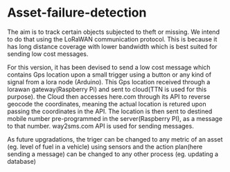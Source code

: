 # Asset-failure-detection
The aim is to track certain objects subjected to theft or missing. We intend to do that using the LoRaWAN communication protocol. This is because it has long distance coverage with lower bandwidth which is best suited for sending low cost messages. 

For this version, it has been devised to send a low cost message which contains Gps location upon a small trigger using a button or any kind of signal from a lora node (Arduino). This Gps location received through a lorawan gateway(Raspberry Pi) and sent to cloud(TTN is used for this purpose). the Cloud then accesses here.com through its API to reverse geocode the coordinates, meaning the actual location is retured upon passing the coordinates in the API. The location is then sent to destined mobile number pre-programmed in the server(Raspberry PI), as a message to that number. way2sms.com API is used for sending messages.

As future upgradations, the triger can be changed to any metric of an asset (eg. level of fuel in a vehicle) using sensors and the action plan(here sending a message) can be changed to any other process (eg. updating a database)
